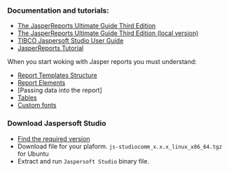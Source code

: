 
### Documentation and tutorials:

* [The JasperReports Ultimate Guide Third Edition](https://jasperreports.sourceforge.net/JasperReports-Ultimate-Guide-3.pdf)
* [The JasperReports Ultimate Guide Third Edition (local version)](docs/JasperReports-Ultimate-Guide-3.pdf)
* [TIBCO Jaspersoft Studio User Guide](https://community.jaspersoft.com/documentation/v600-v601/tibco-jaspersoft-studio-user-guide)
* [JasperReports Tutorial](https://www.tutorialspoint.com/jasper_reports/index.htm)

When you start woking with Jasper reports you must understand:
* [Report Templates Structure](docs/Report_Templates.md)
* [Report Elements](docs/Report_Elements.md)
* [Passing data into the report]
* [Tables](docs/Tables.md)
* [Custom fonts](docs/Custom_font.md)

### Download Jaspersoft Studio

* [Find the required version](https://sourceforge.net/projects/jasperstudio/files/)
* Download file for your plaform. `js-studiocomm_x.x.x_linux_x86_64.tgz` for Ubuntu
* Extract and run `Jaspersoft Studio` binary file.